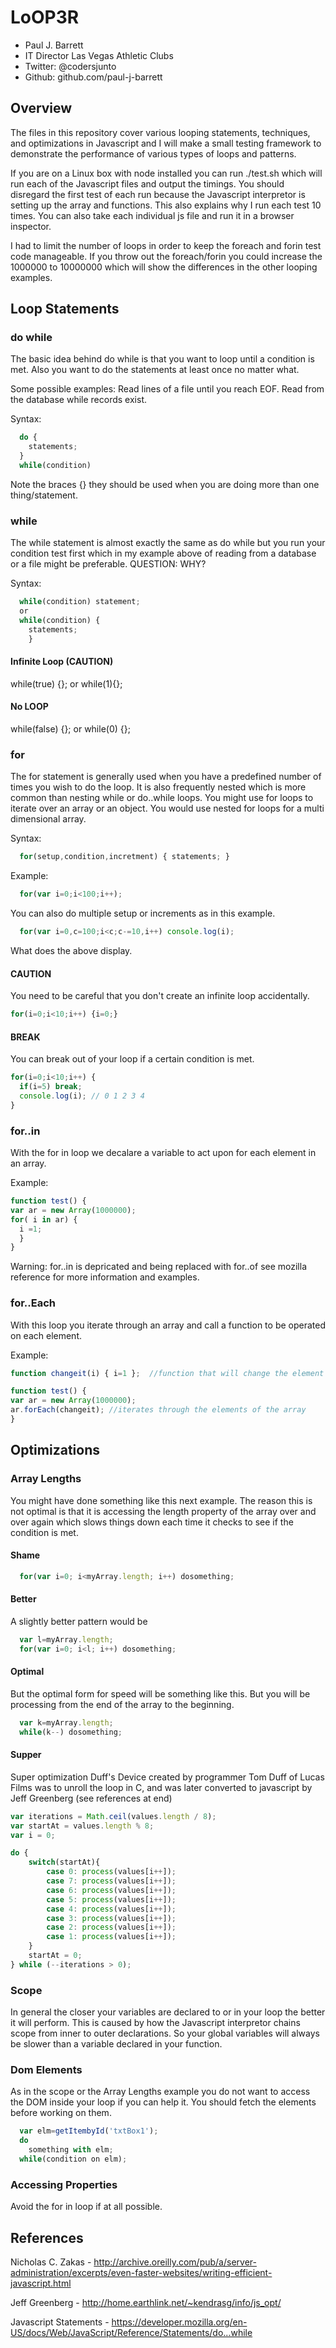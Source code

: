 # LoOP3R

* Paul J. Barrett
* IT Director Las Vegas Athletic Clubs
* Twitter: @codersjunto
* Github:  github.com/paul-j-barrett

## Overview

The files in this repository cover various looping statements, techniques, and optimizations in Javascript and I will make a small testing framework to demonstrate the performance of various types of loops and patterns. 

If you are on a Linux box with node installed you can run ./test.sh which will run each of the Javascript files and output the timings. You should disregard the first test of each run because the Javascript interpretor is setting up the array and functions. This also explains why I run each test 10 times. You can also take each individual js file and run it in a browser inspector.

I had to limit the number of loops in order to keep the foreach and forin test code manageable. If you throw out the foreach/forin you could increase the 1000000 to 10000000 which will show the differences in the other looping examples.

## Loop Statements
### do while

The basic idea behind do while is that you want to loop until a condition is met. Also you want to do the statements at least once no matter what.

Some possible examples: Read lines of a file until you reach EOF.
Read from the database while records exist.

Syntax:

```javascript
  do {
    statements;
  }
  while(condition)
```
Note the braces {} they should be used when you are doing more than one thing/statement.

### while

The while statement is almost exactly the same as do while but you run your condition test first which in my example above of reading from a database or a file might be preferable. QUESTION: WHY?

Syntax:

```javascript
  while(condition) statement;
  or
  while(condition) { 
    statements;
    }
```
#### Infinite Loop (CAUTION)

while(true) {};
 or
while(1){};

#### No LOOP

while(false) {}; 
or
while(0) {};

### for

The for statement is generally used when you have a predefined number of times you wish to do the loop. It is also frequently nested which is more common than nesting while or do..while loops.
You might use for loops to iterate over an array or an object. You would use nested for loops for a multi dimensional array.

Syntax:

```javascript
  for(setup,condition,incretment) { statements; }
```

Example:

```javascript
  for(var i=0;i<100;i++);
```

You can also do multiple setup or increments as in this example.
  
```javascript
  for(var i=0,c=100;i<c;c-=10,i++) console.log(i);
```

What does the above display.

#### CAUTION

You need to be careful that you don't create an infinite loop accidentally.

```javascript
for(i=0;i<10;i++) {i=0;}
```

#### BREAK

You can break out of your loop if a certain condition is met.
```javascript
for(i=0;i<10;i++) {
  if(i=5) break;
  console.log(i); // 0 1 2 3 4
}
```

### for..in

With the for in loop we decalare a variable to act upon for each element in an array.

Example:

```javascript
function test() {
var ar = new Array(1000000);
for( i in ar) {
  i =1;
  }
}
```
Warning: for..in is depricated and being replaced with for..of see mozilla reference for more information and examples.

### for..Each

With this loop you iterate through an array and call a function to be operated on each element.

Example:
```javascript
function changeit(i) { i=1 };  //function that will change the element

function test() {
var ar = new Array(1000000);
ar.forEach(changeit); //iterates through the elements of the array
}
```


## Optimizations
### Array Lengths

You might have done something like this next example. The reason this is not optimal is that it is accessing the length property of the array over and over again which slows things down each time it checks to see if the condition is met.

#### Shame
```javascript
  for(var i=0; i<myArray.length; i++) dosomething;
```

#### Better
A slightly better pattern would be

```javascript
  var l=myArray.length;
  for(var i=0; i<l; i++) dosomething;
```

#### Optimal
But the optimal form for speed will be something like this. But you will be processing from the end of the array to the beginning.

```javascript
  var k=myArray.length;
  while(k--) dosomething;
```

#### Supper
Super optimization Duff's Device created by programmer Tom Duff of Lucas Films was to unroll the loop in C, and was later converted to javascript by Jeff Greenberg (see references at end)

```javascript
var iterations = Math.ceil(values.length / 8);
var startAt = values.length % 8;
var i = 0;

do {
    switch(startAt){
        case 0: process(values[i++]);
        case 7: process(values[i++]);
        case 6: process(values[i++]);
        case 5: process(values[i++]);
        case 4: process(values[i++]);
        case 3: process(values[i++]);
        case 2: process(values[i++]);
        case 1: process(values[i++]);
    }
    startAt = 0;
} while (--iterations > 0);
```

### Scope

In general the closer your variables are declared to or in your loop the better it will perform. This is caused by how the Javascript interpretor chains scope from inner to outer declarations. So your global variables will always be slower than a variable declared in your function.

### Dom Elements
As in the scope or the Array Lengths example you do not want to access the DOM inside your loop if you can help it.
You should fetch the elements before working on them.

```javascript
  var elm=getItembyId('txtBox1');
  do 
    something with elm; 
  while(condition on elm);
```


### Accessing Properties
Avoid the for in loop if at all possible.

## References
Nicholas C. Zakas - http://archive.oreilly.com/pub/a/server-administration/excerpts/even-faster-websites/writing-efficient-javascript.html

Jeff Greenberg - http://home.earthlink.net/~kendrasg/info/js_opt/

Javascript Statements - https://developer.mozilla.org/en-US/docs/Web/JavaScript/Reference/Statements/do...while

